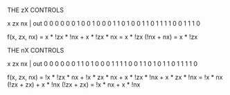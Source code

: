 THE zX CONTROLS

x	zx	nx   | out
0   0   0      0
0	0	1      0
0	1	0	   0
0	1	1	   0
1	0	0	   1
1   0   1      1
1   1   0      0
1   1   1      0

f(x, zx, nx) = x * !zx * !nx + x * !zx * nx
			 = x * !zx (!nx + nx)
			 = x * !zx

THE nX CONTROLS

x	zx	nx   | out
0   0   0      0
0	0	1      1
0	1	0	   0
0	1	1	   1
1	0	0	   1
1   0   1      0
1   1   0      1
1   1   1      0

f(x, zx, nx) = !x * !zx * nx + !x * zx * nx + x * !zx * !nx + x * zx * !nx
			 = !x * nx (!zx + zx) + x * !nx (!zx + zx)
			 = !x * nx + x * !nx